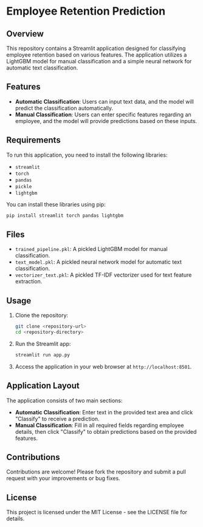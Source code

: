 # Employee Retention Prediction

## Overview
This repository contains a Streamlit application designed for classifying employee retention based on various features. The application utilizes a LightGBM model for manual classification and a simple neural network for automatic text classification.

## Features
- **Automatic Classification**: Users can input text data, and the model will predict the classification automatically.
- **Manual Classification**: Users can enter specific features regarding an employee, and the model will provide predictions based on these inputs.

## Requirements
To run this application, you need to install the following libraries:
- `streamlit`
- `torch`
- `pandas`
- `pickle`
- `lightgbm`

You can install these libraries using pip:

```bash
pip install streamlit torch pandas lightgbm
```

## Files
- `trained_pipeline.pkl`: A pickled LightGBM model for manual classification.
- `text_model.pkl`: A pickled neural network model for automatic text classification.
- `vectorizer_text.pkl`: A pickled TF-IDF vectorizer used for text feature extraction.

## Usage
1. Clone the repository:
   ```bash
   git clone <repository-url>
   cd <repository-directory>
   ```

2. Run the Streamlit app:
   ```bash
   streamlit run app.py
   ```

3. Access the application in your web browser at `http://localhost:8501`.

## Application Layout
The application consists of two main sections:
- **Automatic Classification**: Enter text in the provided text area and click "Classify" to receive a prediction.
- **Manual Classification**: Fill in all required fields regarding employee details, then click "Classify" to obtain predictions based on the provided features.

## Contributions
Contributions are welcome! Please fork the repository and submit a pull request with your improvements or bug fixes.

## License
This project is licensed under the MIT License - see the LICENSE file for details.

